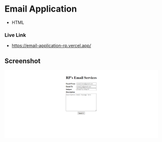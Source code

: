 # Email Application

- HTML

### Live Link

- https://email-application-rp.vercel.app/





## Screenshot

![App Screenshot](https://github.com/Rahul-Bhutaiya/HTML-Projects/blob/main/email-application/project-screenshot/email-application.png?raw=true?raw=true)
